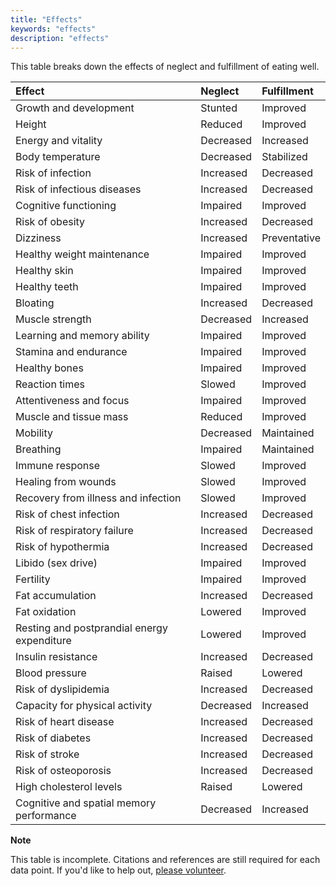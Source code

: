 ```yaml
---
title: "Effects"
keywords: "effects"
description: "effects"
---
```


This table breaks down the effects of neglect and fulfillment of eating well.

| Effect                                      | Neglect   | Fulfillment  |
| :------------------------------------------ | :-------- | :----------- |
| Growth and development                      | Stunted   | Improved     |
| Height                                      | Reduced   | Improved     |
| Energy and vitality                         | Decreased | Increased    |
| Body temperature                            | Decreased | Stabilized   |
| Risk of infection                           | Increased | Decreased    |
| Risk of infectious diseases                 | Increased | Decreased    |
| Cognitive functioning                       | Impaired  | Improved     |
| Risk of obesity                             | Increased | Decreased    |
| Dizziness                                   | Increased | Preventative |
| Healthy weight maintenance                  | Impaired  | Improved     |
| Healthy skin                                | Impaired  | Improved     |
| Healthy teeth                               | Impaired  | Improved     |
| Bloating                                    | Increased | Decreased    |
| Muscle strength                             | Decreased | Increased    |
| Learning and memory ability                 | Impaired  | Improved     |
| Stamina and endurance                       | Impaired  | Improved     |
| Healthy bones                               | Impaired  | Improved     |
| Reaction times                              | Slowed    | Improved     |
| Attentiveness and focus                     | Impaired  | Improved     |
| Muscle and tissue mass                      | Reduced   | Improved     |
| Mobility                                    | Decreased | Maintained   |
| Breathing                                   | Impaired  | Maintained   |
| Immune response                             | Slowed    | Improved     |
| Healing from wounds                         | Slowed    | Improved     |
| Recovery from illness and infection         | Slowed    | Improved     |
| Risk of chest infection                     | Increased | Decreased    |
| Risk of respiratory failure                 | Increased | Decreased    |
| Risk of hypothermia                         | Increased | Decreased    |
| Libido (sex drive)                          | Impaired  | Improved     |
| Fertility                                   | Impaired  | Improved     |
| Fat accumulation                            | Increased | Decreased    |
| Fat oxidation                               | Lowered   | Improved     |
| Resting and postprandial energy expenditure | Lowered   | Improved     |
| Insulin resistance                          | Increased | Decreased    |
| Blood pressure                              | Raised    | Lowered      |
| Risk of dyslipidemia                        | Increased | Decreased    |
| Capacity for physical activity              | Decreased | Increased    |
| Risk of heart disease                       | Increased | Decreased    |
| Risk of diabetes                            | Increased | Decreased    |
| Risk of stroke                              | Increased | Decreased    |
| Risk of osteoporosis                        | Increased | Decreased    |
| High cholesterol levels                     | Raised    | Lowered      |
| Cognitive and spatial memory performance    | Decreased | Increased    |

**Note**

This table is incomplete. Citations and references are still required for each data point. If you'd like to help out, [please volunteer](https://docs.google.com/forms/d/e/1FAIpQLSefwCNdvxgpY6hQZ-FEnwmCHdZFOCD5WXwIMNeKmSDVSh9A2g/viewform?usp=pp_url&entry.1605531621=Eat&entry.136454288=Effects).
